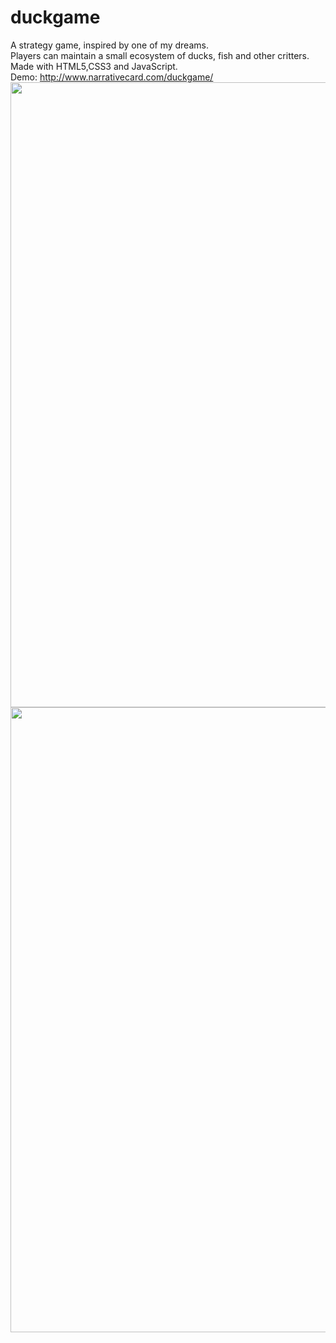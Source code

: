 # duckgame
A strategy game, inspired by one of my dreams. <br>
Players can maintain a small ecosystem of ducks, fish and other critters. <br>
Made with HTML5,CSS3 and JavaScript.<br>
Demo: http://www.narrativecard.com/duckgame/
<img src="https://github.com/YolandaYang/duckgame/blob/master/game-image.png" width="1000">
<img src="https://github.com/YolandaYang/duckgame/blob/master/rareducks.png" width="1000">
